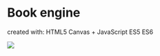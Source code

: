 # Book engine
created with: 
HTML5 Canvas + JavaScript ES5 ES6

![](https://media.giphy.com/media/SwTvF4VIs3DN9d98Tp/giphy.gif)